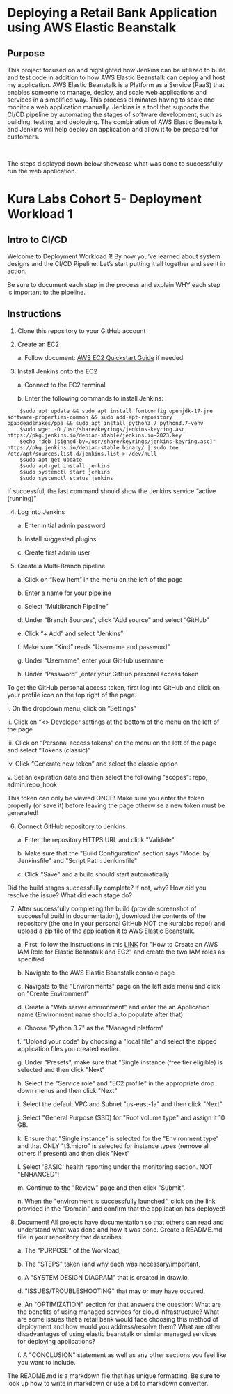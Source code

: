 # Deploying a Retail Bank Application using AWS Elastic Beanstalk <br>
## Purpose <br>
<p> This project focused on and highlighted how Jenkins can be utilized to build and test code in addition to how AWS Elastic Beanstalk can deploy and host my application. AWS Elastic Beanstalk is a Platform as a Service (PaaS) that enables someone to manage, deploy, and scale web applications and services in a simplified way. This process eliminates having to scale and monitor a web application manually. Jenkins is a tool that supports the CI/CD pipeline by automating the stages of software development, such as building, testing, and deploying. The combination of AWS Elastic Beanstalk and Jenkins will help deploy an application and allow it to be prepared for customers. </p> <br>
<p> The steps displayed down below showcase what was done to successfully run the web application.</p>































# Kura Labs Cohort 5- Deployment Workload 1
## Intro to CI/CD

Welcome to Deployment Workload 1!  By now you’ve learned about system designs and the CI/CD Pipeline.  Let’s start putting it all together and see it in action.  

Be sure to document each step in the process and explain WHY each step is important to the pipeline.

## Instructions

1. Clone this repository to your GitHub account
2. Create an EC2

	a. Follow document: [AWS EC2 Quickstart Guide](https://github.com/kura-labs-org/AWS-EC2-Quick-Start-Guide/blob/main/AWS%20EC2%20Quick%20Start%20Guide.pdf) if needed
3. Install Jenkins onto the EC2

	a. Connect to the EC2 terminal

 	b. Enter the following commands to install Jenkins:

```
    $sudo apt update && sudo apt install fontconfig openjdk-17-jre software-properties-common && sudo add-apt-repository ppa:deadsnakes/ppa && sudo apt install python3.7 python3.7-venv
    $sudo wget -O /usr/share/keyrings/jenkins-keyring.asc https://pkg.jenkins.io/debian-stable/jenkins.io-2023.key
    $echo "deb [signed-by=/usr/share/keyrings/jenkins-keyring.asc]" https://pkg.jenkins.io/debian-stable binary/ | sudo tee /etc/apt/sources.list.d/jenkins.list > /dev/null
    $sudo apt-get update
    $sudo apt-get install jenkins
    $sudo systemctl start jenkins
    $sudo systemctl status jenkins

```

If successful, the last command should show the Jenkins service “active (running)”

4. Log into Jenkins

	a. Enter initial admin password

	b. Install suggested plugins

	c. Create first admin user

5. Create a Multi-Branch pipeline

	a. Click on “New Item” in the menu on the left of the page

	b. Enter a name for your pipeline
  
    c. Select “Multibranch Pipeline”
  
    d. Under “Branch Sources”, click “Add source” and select “GitHub”
  
    e. Click “+ Add” and select “Jenkins”
  
    f. Make sure “Kind” reads “Username and password”

    g. Under “Username”, enter your GitHub username

    h. Under “Password” ,enter your GitHub personal access token

To get the GitHub personal access token, first log into GitHub and click on your profile icon on the top right of the page.

i. On the dropdown menu, click on “Settings”

ii. Click on “<> Developer settings at the bottom of the menu on the left of the page

iii. Click on “Personal access tokens” on the menu on the left of the page and select “Tokens (classic)”

iv. Click “Generate new token” and select the classic option

v. Set an expiration date and then select the following "scopes": repo, admin:repo_hook

This token can only be viewed ONCE! Make sure you enter the token properly (or save it) before leaving the page otherwise a new token must be generated!

6. Connect GitHub repository to Jenkins

	a. Enter the repository HTTPS URL and click "Validate"
  
	b. Make sure that the "Build Configuration" section says "Mode: by Jenkinsfile" and "Script Path: Jenkinsfile"
  
	c. Click "Save" and a build should start automatically

Did the build stages successfully complete? If not, why? How did you resolve the issue?  What did each stage do?

7. After successfully completing the build (provide screenshot of successful build in documentation), download the contents of the repository (the one in your personal GitHub NOT the kuralabs repo!) and upload a zip file of the application it to AWS Elastic Beanstalk.
  
	a. First, follow the instructions in this [LINK](https://scribehow.com/shared/How_to_Create_an_AWS_IAM_Role_for_Elastic_Beanstalk_and_EC2__kTg4B7zRRxCp-aYTJc-WLg) for "How to Create an AWS IAM Role for Elastic Beanstalk and EC2" and create the two IAM roles as specified.

    b. Navigate to the AWS Elastic Beanstalk console page

    c. Navigate to the "Environments" page on the left side menu and click on "Create Environment"

    d. Create a "Web server environment" and enter the an Application name (Environment name should auto populate after that)

    e. Choose "Python 3.7" as the "Managed platform"

    f. "Upload your code" by choosing a "local file" and select the zipped application files you created earlier.

    g. Under "Presets", make sure that "Single instance (free tier eligible) is selected and then click "Next"

    h. Select the "Service role" and "EC2 profile" in the appropriate drop down menus and then click "Next"

    i. Select the default VPC and Subnet "us-east-1a" and then click "Next"

    j. Select "General Purpose (SSD) for "Root volume type" and assign it 10 GB.

    k. Ensure that "Single instance" is selected for the "Environment type" and that ONLY "t3.micro" is selected for instance types (remove all others if present) and then click "Next"

    l. Select 'BASIC' health reporting under the monitoring section. NOT "ENHANCED"!

    m. Continue to the "Review" page and then click "Submit".

    n. When the "environment is successfully launched", click on the link provided in the "Domain" and confirm that the application has deployed!

8. Document! All projects have documentation so that others can read and understand what was done and how it was done. Create a README.md file in your repository that describes:

	a. The "PURPOSE" of the Workload, 
	
	b. The "STEPS" taken (and why each was necessary/important, 
	
	c. A "SYSTEM DESIGN DIAGRAM" that is created in draw.io, 
	
	d. "ISSUES/TROUBLESHOOTING" that may or may have occured, 
	
	e. An "OPTIMIZATION" section for that answers the question: What are the benefits of using managed services for cloud infrastructure?  What are some issues that a retail bank would face choosing this method of deployment and how would you address/resolve them? What are other disadvantages of using elastic beanstalk or similar managed services for deploying applications?
	
	f. A "CONCLUSION" statement as well as any other sections you feel like you want to include.

The README.md is a markdown file that has unique formatting.  Be sure to look up how to write in markdown or use a txt to markdown converter. 
